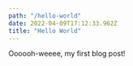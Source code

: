 ```yaml
---
path: "/hello-world"
date: 2022-04-09T17:12:33.962Z
title: "Hello World"
---
```


Oooooh-weeee, my first blog post!